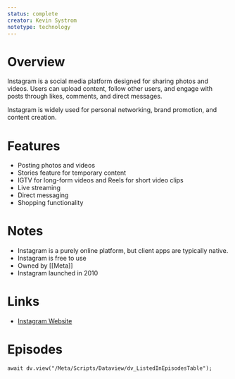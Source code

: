 ```yaml
---
status: complete
creator: Kevin Systrom
notetype: technology
---
```


# Overview  
Instagram is a social media platform designed for sharing photos and videos. Users can upload content, follow other users, and engage with posts through likes, comments, and direct messages. 

Instagram is widely used for personal networking, brand promotion, and content creation.

# Features  
- Posting photos and videos
- Stories feature for temporary content
- IGTV for long-form videos and Reels for short video clips
- Live streaming
- Direct messaging
- Shopping functionality

# Notes  
- Instagram is a purely online platform, but client apps are typically native.
- Instagram is free to use
- Owned by [[Meta]]
- Instagram launched in 2010

# Links  
- [Instagram Website](https://www.instagram.com)


# Episodes
```dataviewjs
await dv.view("/Meta/Scripts/Dataview/dv_ListedInEpisodesTable");
```
